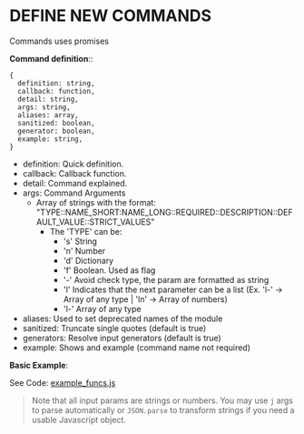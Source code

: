 # DEFINE NEW COMMANDS

Commands uses promises

**Command definition**::

```
{
  definition: string,
  callback: function,
  detail: string,
  args: string,
  aliases: array,
  sanitized: boolean,
  generator: boolean,
  example: string,
}
```

- definition: Quick definition.
- callback: Callback function.
- detail: Command explained.
- args: Command Arguments
  - Array of strings with the format:
    "TYPE::NAME_SHORT:NAME_LONG::REQUIRED::DESCRIPTION::DEFAULT_VALUE::STRICT_VALUES"
    - The 'TYPE' can be:
      - 's' String
      - 'n' Number
      - 'd' Dictionary
      - 'f' Boolean. Used as flag
      - '-' Avoid check type, the param are formatted as string
      - 'l' Indicates that the next parameter can be a list (Ex. 'l-' -> Array
        of any type | 'ln' -> Array of numbers)
      - 'l-' Array of any type
- aliases: Used to set deprecated names of the module
- sanitized: Truncate single quotes (default is true)
- generators: Resolve input generators (default is true)
- example: Shows and example (command name not required)

**Basic Example**:

See Code: [example_funcs.js](./example_funcs.js)

> Note that all input params are strings or numbers. You may use `j` args to
> parse automatically or `JSON.parse` to transform strings if you need a usable
> Javascript object.
